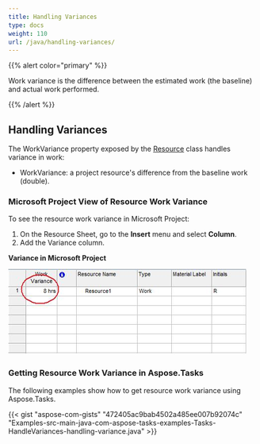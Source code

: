 ```yaml
---
title: Handling Variances
type: docs
weight: 110
url: /java/handling-variances/
---
```


{{% alert color="primary" %}} 

Work variance is the difference between the estimated work (the baseline) and actual work performed.

{{% /alert %}} 
## **Handling Variances**
The WorkVariance property exposed by the [Resource](https://apireference.aspose.com/tasks/java/com.aspose.tasks/Resource) class handles variance in work:

- WorkVariance: a project resource's difference from the baseline work (double).
### **Microsoft Project View of Resource Work Variance**
To see the resource work variance in Microsoft Project:

1. On the Resource Sheet, go to the **Insert** menu and select **Column**.
2. Add the Variance column.

**Variance in Microsoft Project** 

![handling resource variances in Microsoft Project 2010](handling-variances_1.png)

### **Getting Resource Work Variance in Aspose.Tasks**
The following examples show how to get resource work variance using Aspose.Tasks.

{{< gist "aspose-com-gists" "472405ac9bab4502a485ee007b92074c" "Examples-src-main-java-com-aspose-tasks-examples-Tasks-HandleVariances-handling-variance.java" >}}

